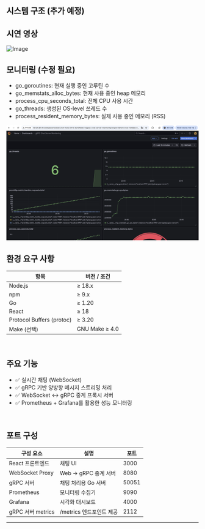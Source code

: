 ## 시스템 구조 (추가 예정)

## 시연 영상

![Image](https://github.com/user-attachments/assets/cdde98bc-1a20-4120-83a0-ea785bca81d5)

## 모니터링 (수정 필요)

- go_goroutines: 현재 실행 중인 고루틴 수
- go_memstats_alloc_bytes: 현재 사용 중인 heap 메모리
- process_cpu_seconds_total: 전체 CPU 사용 시간
- go_threads: 생성된 OS-level 쓰레드 수
- process_resident_memory_bytes: 실제 사용 중인 메모리 (RSS)


<img src="image-1.png" alt="gRPC 모니터링 대시보드" width="600"/>


## 환경 요구 사항

| 항목 | 버전 / 조건 |
|------|--------------|
| Node.js | ≥ 18.x |
| npm | ≥ 9.x |
| Go | ≥ 1.20 |
| React | ≥ 18 |
| Protocol Buffers (protoc) | ≥ 3.20 |
| Make (선택)  | GNU Make ≥ 4.0     |

<br/>


## 주요 기능

- ✅ 실시간 채팅 (WebSocket)
- ✅ gRPC 기반 양방향 메시지 스트리밍 처리
- ✅ WebSocket ↔ gRPC 중계 프록시 서버
- ✅ Prometheus + Grafana를 활용한 성능 모니터링

<br/>


## 포트 구성

| 구성 요소          | 설명                          | 포트   |
|-------------------|-------------------------------|--------|
| React 프론트엔드   | 채팅 UI                        | 3000   |
| WebSocket Proxy   | Web → gRPC 중계 서버           | 8080   |
| gRPC 서버         | 채팅 처리용 Go 서버            | 50051  |
| Prometheus        | 모니터링 수집기                | 9090   |
| Grafana           | 시각화 대시보드                | 4000   |
| gRPC 서버 metrics | /metrics 엔드포인트 제공       | 2112   |

---


